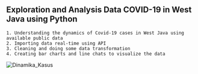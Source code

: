 ## Exploration and Analysis Data COVID-19 in West Java using Python
    1. Understanding the dynamics of Covid-19 cases in West Java using available public data
    2. Importing data real-time using API
    3. Cleaning and doing some data transformation
    4. Creating bar charts and line chats to visualize the data
    
   ![Dinamika_Kasus](https://user-images.githubusercontent.com/50388300/134272532-f7d769ac-cb9e-43cf-a284-f88fea99f52d.png)

